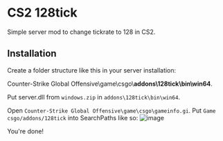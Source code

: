 # CS2 128tick
Simple server mod to change tickrate to 128 in CS2.


## Installation

Create a folder structure like this in your server installation:

Counter-Strike Global Offensive\game\csgo\\**addons\128tick\bin\win64**.

Put server.dll from `windows.zip` in `addons\128tick\bin\win64`.

Open `Counter-Strike Global Offensive\game\csgo\gameinfo.gi`. Put `Game	csgo/addons/128tick` into SearchPaths like so:
![image](https://github.com/GameChaos/cs2_128tick/assets/25118806/9f68fe1e-0754-4023-8c31-933a29b22911)


You're done!
